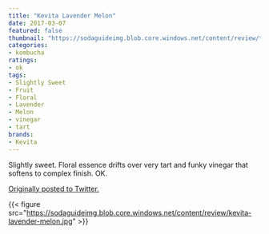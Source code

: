 ```yaml
---
title: "Kevita Lavender Melon"
date: 2017-03-07
featured: false
thumbnail: "https://sodaguideimg.blob.core.windows.net/content/review/thumbs/kevita-lavender-melon.jpg"
categories:
- kombucha
ratings:
- ok
tags:
- Slightly Sweet
- Fruit
- Floral
- Lavender
- Melon
- vinegar
- tart
brands:
- Kevita
---
```


Slightly sweet. Floral essence drifts over very tart and funky vinegar that softens to complex finish. OK.

[Originally posted to Twitter.](https://twitter.com/Cavorter/status/839140686716944384)

{{< figure src="https://sodaguideimg.blob.core.windows.net/content/review/kevita-lavender-melon.jpg" >}}

